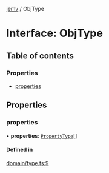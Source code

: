 [jemv](../README.md) / ObjType

# Interface: ObjType

## Table of contents

### Properties

- [properties](ObjType.md#properties)

## Properties

### properties

• **properties**: [`PropertyType`](PropertyType.md)[]

#### Defined in

[domain/type.ts:9](https://github.com/FlavioLionelRita/typ3s/blob/670e829/src/lib/domain/type.ts#L9)
